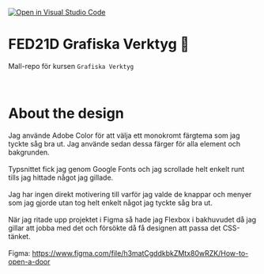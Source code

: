 [![Open in Visual Studio Code](https://classroom.github.com/assets/open-in-vscode-c66648af7eb3fe8bc4f294546bfd86ef473780cde1dea487d3c4ff354943c9ae.svg)](https://classroom.github.com/online_ide?assignment_repo_id=8448310&assignment_repo_type=AssignmentRepo)
# FED21D Grafiska Verktyg 🎨
Mall-repo för kursen `Grafiska Verktyg`

<br>

# About the design

Jag använde Adobe Color för att välja ett monokromt färgtema som jag tyckte såg bra ut. Jag använde sedan dessa färger för alla element och bakgrunden.
<br><br>
Typsnittet fick jag genom Google Fonts och jag scrollade helt enkelt runt tills jag hittade något jag gillade.
<br><br>
Jag har ingen direkt motivering till varför jag valde de knappar och menyer som jag gjorde utan tog helt enkelt något jag tyckte såg bra ut.
<br><br>
När jag ritade upp projektet i Figma så hade jag Flexbox i bakhuvudet då jag gillar att jobba med det och försökte då få designen att passa det CSS-tänket.
<br><br>
Figma: https://www.figma.com/file/h3matCgddkbkZMtx80wRZK/How-to-open-a-door
